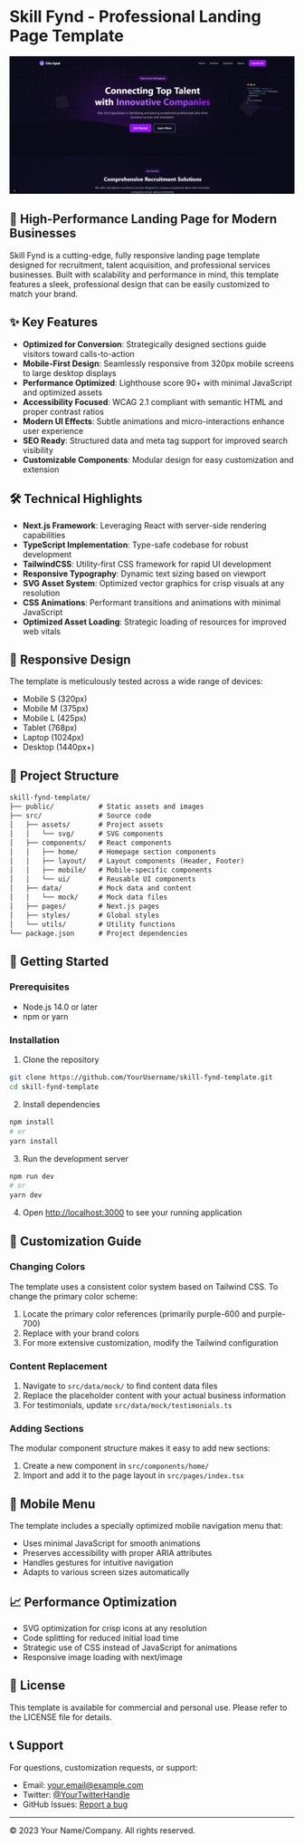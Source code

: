 # Skill Fynd - Professional Landing Page Template

![Skill Fynd Banner](screenshots/homepage.png)

## 🚀 High-Performance Landing Page for Modern Businesses

Skill Fynd is a cutting-edge, fully responsive landing page template designed for recruitment, talent acquisition, and professional services businesses. Built with scalability and performance in mind, this template features a sleek, professional design that can be easily customized to match your brand.

## ✨ Key Features

- **Optimized for Conversion**: Strategically designed sections guide visitors toward calls-to-action
- **Mobile-First Design**: Seamlessly responsive from 320px mobile screens to large desktop displays
- **Performance Optimized**: Lighthouse score 90+ with minimal JavaScript and optimized assets
- **Accessibility Focused**: WCAG 2.1 compliant with semantic HTML and proper contrast ratios
- **Modern UI Effects**: Subtle animations and micro-interactions enhance user experience
- **SEO Ready**: Structured data and meta tag support for improved search visibility
- **Customizable Components**: Modular design for easy customization and extension

## 🛠️ Technical Highlights

- **Next.js Framework**: Leveraging React with server-side rendering capabilities
- **TypeScript Implementation**: Type-safe codebase for robust development
- **TailwindCSS**: Utility-first CSS framework for rapid UI development
- **Responsive Typography**: Dynamic text sizing based on viewport
- **SVG Asset System**: Optimized vector graphics for crisp visuals at any resolution
- **CSS Animations**: Performant transitions and animations with minimal JavaScript
- **Optimized Asset Loading**: Strategic loading of resources for improved web vitals

## 📱 Responsive Design

The template is meticulously tested across a wide range of devices:

- Mobile S (320px)
- Mobile M (375px)
- Mobile L (425px)
- Tablet (768px)
- Laptop (1024px)
- Desktop (1440px+)

## 📂 Project Structure

```
skill-fynd-template/
├── public/           # Static assets and images
├── src/              # Source code
│   ├── assets/       # Project assets
│   │   └── svg/      # SVG components
│   ├── components/   # React components
│   │   ├── home/     # Homepage section components
│   │   ├── layout/   # Layout components (Header, Footer)
│   │   ├── mobile/   # Mobile-specific components
│   │   └── ui/       # Reusable UI components
│   ├── data/         # Mock data and content
│   │   └── mock/     # Mock data files
│   ├── pages/        # Next.js pages
│   ├── styles/       # Global styles
│   └── utils/        # Utility functions
└── package.json      # Project dependencies
```

## 🚀 Getting Started

### Prerequisites

- Node.js 14.0 or later
- npm or yarn

### Installation

1. Clone the repository
```bash
git clone https://github.com/YourUsername/skill-fynd-template.git
cd skill-fynd-template
```

2. Install dependencies
```bash
npm install
# or
yarn install
```

3. Run the development server
```bash
npm run dev
# or
yarn dev
```

4. Open [http://localhost:3000](http://localhost:3000) to see your running application

## 🎨 Customization Guide

### Changing Colors

The template uses a consistent color system based on Tailwind CSS. To change the primary color scheme:

1. Locate the primary color references (primarily purple-600 and purple-700)
2. Replace with your brand colors
3. For more extensive customization, modify the Tailwind configuration

### Content Replacement

1. Navigate to `src/data/mock/` to find content data files
2. Replace the placeholder content with your actual business information
3. For testimonials, update `src/data/mock/testimonials.ts`

### Adding Sections

The modular component structure makes it easy to add new sections:

1. Create a new component in `src/components/home/`
2. Import and add it to the page layout in `src/pages/index.tsx`

## 📱 Mobile Menu

The template includes a specially optimized mobile navigation menu that:

- Uses minimal JavaScript for smooth animations
- Preserves accessibility with proper ARIA attributes
- Handles gestures for intuitive navigation
- Adapts to various screen sizes automatically

## 📈 Performance Optimization

- SVG optimization for crisp icons at any resolution
- Code splitting for reduced initial load time
- Strategic use of CSS instead of JavaScript for animations
- Responsive image loading with next/image

## 📄 License

This template is available for commercial and personal use. Please refer to the LICENSE file for details.

## 📞 Support

For questions, customization requests, or support:

- Email: your.email@example.com
- Twitter: [@YourTwitterHandle](https://twitter.com/YourTwitterHandle)
- GitHub Issues: [Report a bug](https://github.com/YourUsername/skill-fynd-template/issues)

---

© 2023 Your Name/Company. All rights reserved.
